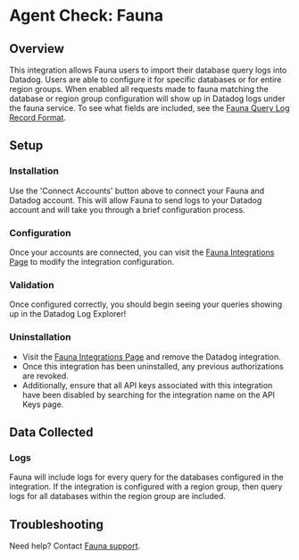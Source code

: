 # Agent Check: Fauna

## Overview

This integration allows Fauna users to import their database query logs into Datadog. Users are able to configure it for specific databases or for entire region groups. When enabled all requests made to fauna matching the database or region group configuration will show up in Datadog logs under the fauna service.
To see what fields are included, see the [Fauna Query Log Record Format][1].

## Setup

### Installation

Use the 'Connect Accounts' button above to connect your Fauna and Datadog account. This will allow Fauna to send logs to your Datadog account and will take you through a brief configuration process.


### Configuration

Once your accounts are connected, you can visit the [Fauna Integrations Page][2] to modify the integration configuration.

### Validation

Once configured correctly, you should begin seeing your queries showing up in the Datadog Log Explorer!

### Uninstallation
 - Visit the [Fauna Integrations Page][2] and remove the Datadog integration.
 - Once this integration has been uninstalled, any previous authorizations are revoked.
 - Additionally, ensure that all API keys associated with this integration have been disabled by searching for the integration name on the API Keys page.

## Data Collected

### Logs

Fauna will include logs for every query for the databases configured in the integration. If the integration is configured with a region group, then query logs for all databases within the region group are included.

## Troubleshooting

Need help? Contact [Fauna support](mailto:support@fauna.com).

[1]: https://docs.fauna.com/fauna/current/tools/query_log/reference/log_reference
[2]: https://dashboard.fauna.com/resources/integrations
